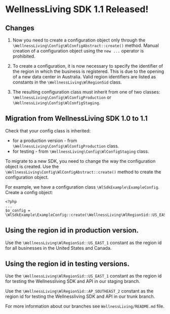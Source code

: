 # WellnessLiving SDK 1.1 Released!

## Changes

1. Now you need to create a configuration object only through the `\WellnessLiving\Config\WlConfigAbstract::create()` method.
   Manual creation of a configuration object using the `new ...` operator is prohibited.

2. To create a configuration, it is now necessary to specify the identifier of the region in which the business is registered.
   This is due to the opening of a new data center in Australia.
   Valid region identifiers are listed as constants in the `\WellnessLiving\WlRegionSid` class.
3. The resulting configuration class must inherit from one of two classes: `\WellnessLiving\Config\WlConfigProduction`
   or `\WellnessLiving\Config\WlConfigStaging`.


## Migration from WellnessLiving SDK 1.0 to 1.1

Check that your config class is inherited:
* for a production version - from `\WellnessLiving\Config\WlConfigProduction` class.
* for testing - from `\WellnessLiving\Config\WlConfigStaging` class.

To migrate to a new SDK, you need to change the way the configuration object is created.
Use the `\WellnessLiving\Config\WlConfigAbstract::create()` method to create the configuration object.

For example, we have a configuration class `\WlSdkExample\ExampleConfig`. Create a config object:

    <?php
    ...
    $o_config = \WlSdkExample\ExampleConfig::create(\WellnessLiving\WlRegionSid::US_EAST_1);


## Using the region id in production version.

Use the `\WellnessLiving\WlRegionSid::US_EAST_1` constant as the region id for all businesses
in the United States and Canada.


## Using the region id in testing versions.

Use the `\WellnessLiving\WlRegionSid::US_EAST_1` constant as the region id for testing the Wellnessliving SDK and API
in our staging branch.

Use the `\WellnessLiving\WlRegionSid::AP_SOUTHEAST_2` constant as the region id for testing
the Wellnessliving SDK and API in our trunk branch.

For more information about our branches see `WellnessLiving/README.md` file.